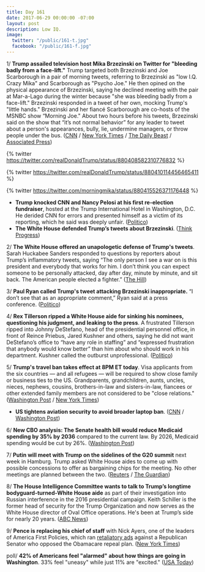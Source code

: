 ```yaml
---
title: Day 161
date: 2017-06-29 00:00:00 -07:00
layout: post
description: Low IQ.
image:
  twitter: "/public/161-t.jpg"
  facebook: "/public/161-f.jpg"
---
```


1/ **Trump assailed television host Mika Brzezinski on Twitter for "bleeding badly from a face-lift."** Trump targeted both Brzezinski and Joe Scarborough in a pair of morning tweets, referring to Brzezinski as "low I.Q. Crazy Mika" and Scarborough as "Psycho Joe." He then opined on the physical appearance of Brzezinski, saying he declined meeting with the pair at Mar-a-Lago during the winter because "she was bleeding badly from a face-lift." Brzezinski responded in a tweet of her own, mocking Trump's "little hands." Brzezinski and her fiancé Scarborough are co-hosts of the MSNBC show “Morning Joe." About two hours before his tweets, Brzezinski said on the show that “it’s not normal behavior” for any leader to tweet about a person's appearances, bully, lie, undermine managers, or throw people under the bus. ([CNN](http://money.cnn.com/2017/06/29/media/mika-brzezinski-donald-trump-tweet/index.html) / [New York Times](https://www.nytimes.com/2017/06/29/business/media/trump-mika-brzezinski-facelift.html) / [The Daily Beast](http://www.thedailybeast.com/trump-tweets-mika-was-bleeding-badly-from-a-face-lift) / [Associated Press](https://apnews.com/2ef6abedd6bf40ac83bf76d999b8206b))

{% twitter https://twitter.com/realDonaldTrump/status/880408582310776832 %}

{% twitter https://twitter.com/realDonaldTrump/status/880410114456465411 %}

{% twitter https://twitter.com/morningmika/status/880415526371176448 %}

* **Trump knocked CNN and Nancy Pelosi at his first re-election fundraiser**, hosted at the Trump International Hotel in Washington, D.C. He derided CNN for errors and presented himself as a victim of its reporting, which he said was deeply unfair. ([Politico](http://www.politico.com/story/2017/06/28/trump-fundraiser-pelosi-ossoff-240078))
* **The White House defended Trump’s tweets about Brzezinski**. ([Think Progress](https://thinkprogress.org/defense-trump-sexist-brzezinski-tweets-c4ad5d59577c))

2/ **The White House offered an unapologetic defense of Trump's tweets**. Sarah Huckabee Sanders responded to questions by reporters about Trump’s inflammatory tweets, saying “The only person I see a war on is this president and everybody that works for him. I don’t think you can expect someone to be personally attacked, day after day, minute by minute, and sit back. The American people elected a fighter.” ([The Hill](http://thehill.com/homenews/administration/340113-white-house-offers-unapologetic-defense-of-trump-tweets))

3/ **Paul Ryan called Trump's tweet attacking Brzezinski inappropriate.** “I don’t see that as an appropriate comment,” Ryan said at a press conference. ([Politico](http://www.politico.com/story/2017/06/29/ryan-calls-trump-tweet-attacking-morning-joe-host-inappropriate-240092))

4/ **Rex Tillerson ripped a White House aide for sinking his nominees, questioning his judgment, and leaking to the press**. A frustrated Tillerson ripped into Johnny DeStefano, head of the presidential personnel office, in front of Reince Priebus, Jared Kushner and others, saying he did not want DeStefano’s office to “have any role in staffing” and “expressed frustration that anybody would know better” than him about who should work in his department. Kushner called the outburst unprofessional. ([Politico](http://www.politico.com/story/2017/06/28/tillerson-blows-up-at-white-house-aide-240075))

5/ **Trump's travel ban takes effect at 8PM ET today**. Visa applicants from the six countries — and all refugees — will be required to show close family or business ties to the US. Grandparents, grandchildren, aunts, uncles, nieces, nephews, cousins, brothers-in-law and sisters-in-law, fiancees or other extended family members are not considered to be "close relations." ([Washington Post](https://www.washingtonpost.com/politics/federal_government/us-sets-new-visa-rules-for-6-mainly-muslim-nations-refugees/2017/06/28/b6cd3414-5c70-11e7-aa69-3964a7d55207_story.html) / [New York Times](https://www.nytimes.com/2017/06/28/us/politics/homeland-security-prepares-to-issue-travel-restrictions.html))

* **US tightens aviation security to avoid broader laptop ban**. ([CNN](http://www.cnn.com/2017/06/28/politics/dhs-aviation-security-measures/index.html) / [Washington Post](https://www.washingtonpost.com/local/trafficandcommuting/dhs-officials-announce-enhanced-security-measures-for-all-flights-to-the-us/2017/06/28/e8023cac-5c14-11e7-9fc6-c7ef4bc58d13_story.html))

6/ **New CBO analysis: The Senate health bill would reduce Medicaid spending by 35% by 2036** compared to the current law. By 2026, Medicaid spending would be cut by 26%. ([Washington Post](https://www.washingtonpost.com/powerpost/gop-health-care-debate-turns-to-stark-question-help-vulnerable-americans-or-help-the-rich/2017/06/29/02d96318-5cd1-11e7-9fc6-c7ef4bc58d13_story.html))

7/ **Putin will meet with Trump on the sidelines of the G20 summit** next week in Hamburg. Trump asked White House aides to come up with possible concessions to offer as bargaining chips for the meeting. No other meetings are planned between the two. ([Reuters](http://www.reuters.com/article/us-usa-trump-putin-g-idUSKBN19K1N1) / [The Guardian](https://www.theguardian.com/us-news/2017/jun/29/white-house-sanctions-first-trump-putin-meeting))

8/ **The House Intelligence Committee wants to talk to Trump’s longtime bodyguard-turned-White House aide** as part of their investigation into Russian interference in the 2016 presidential campaign. Keith Schiller is the former head of security for the Trump Organization and now serves as the White House director of Oval Office operations. He's been at Trump’s side for nearly 20 years. ([ABC News](http://abcnews.go.com/Politics/house-russia-probe-eyes-longtime-trump-bodyguard-turned/story?id=48341329))

9/ **Pence is replacing his chief of staff** with Nick Ayers, one of the leaders of America First Policies, which ran [retaliatory ads](https://whatthefuckjusthappenedtoday.com/2017/06/26/Day-158/#7-white-house-allies-are-retaliating) against a Republican Senator who opposed the Obamacare repeal plan. ([New York Times](https://www.nytimes.com/2017/06/29/us/politics/mike-pence-josh-pitcock-chief-of-staff.html))

poll/ **42% of Americans feel "alarmed" about how things are going in Washington**. 33% feel "uneasy" while just 11% are "excited." ([USA Today](https://www.usatoday.com/story/news/politics/2017/06/29/poll-donald-trump-washington-republicans-alarmed-uneasy-russia-investigation/103269454/))